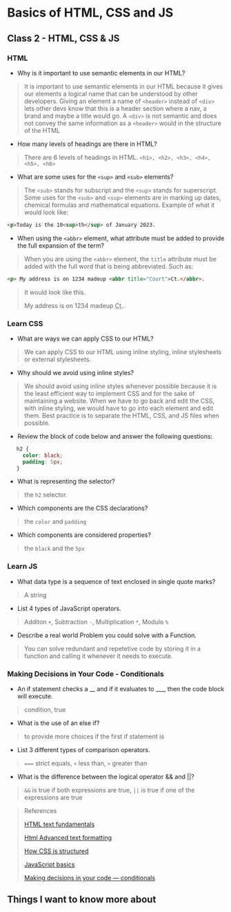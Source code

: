 # Basics of HTML, CSS and JS

## Class 2 - HTML, CSS & JS

### HTML
- Why is it important to use semantic elements in our HTML?
>It is important to use semantic elements in our HTML because it gives our elements a logical name that can be understood by other developers. Giving an element a name of `<header>` instead of `<div>` lets other devs know that this is a header section where a nav, a brand and maybe a title would go. A `<div>` is not semantic and does not convey the same information as a `<header>` would in the structure of the HTML

- How many levels of headings are there in HTML?
>There are 6 levels of headings in HTML. `<h1>, <h2>, <h3>, <h4>, <h5>, <h6>`

- What are some uses for the `<sup>` and `<sub>` elements?
>The `<sub>` stands for subscript and the `<sup>` stands for superscript. Some uses for the `<sub>` and `<sup>` elements are in marking up dates, chemical formulas and mathematical equations. 
>Example of what it would look like: 
```html
<p>Today is the 10<sup>th</sup> of January 2023.
```

- When using the `<abbr>` element, what attribute must be added to provide the full expansion of the term?
>When you are using the `<abbr>` element, the `title` attribute must be added with the full word that is being abbreviated. Such as:
```html
<p> My address is on 1234 madeup <abbr title="Court">Ct.</abbr>.
```
>It would look like this.
> <p> My address is on 1234 madeup <abbr title="Court">Ct.</abbr>.

### Learn CSS
- What are ways we can apply CSS to our HTML?
>We can apply CSS to our HTML using inline styling, inline stylesheets or external stylesheets. 

- Why should we avoid using inline styles?
>We should avoid using inline styles whenever possible because it is the least efficient way to implement CSS and for the sake of maintaining a website. When we have to go back and edit the CSS, with inline styling, we would have to go into each element and edit them. Best practice is to separate the HTML, CSS, and JS files when possible.
- Review the block of code below and answer the following questions:
```css
   h2 {
     color: black;
     padding: 5px;
   }
```
- What is representing the selector?
>the `h2` selector.
- Which components are the CSS declarations?
>the `color` and `padding`
- Which components are considered properties?
>the `black` and the `5px`

### Learn JS
- What data type is a sequence of text enclosed in single quote marks?
>A string

- List 4 types of JavaScript operators.
>Additon `+`, Subtraction `-`, Multiplication `*`, Modulo `%`

- Describe a real world Problem you could solve with a Function.
>You can solve redundant and repetetive code by storing it in a function and calling it whenever it needs to execute.

### Making Decisions in Your Code - Conditionals

- An if statement checks a __ and if it evaluates to ___, then the code block will execute.
>condition, true
- What is the use of an else if?
>to provide more choices if the first if statement is 
- List 3 different types of comparison operators.
>`===` strict equals, `<` less than, `>` greater than
- What is the difference between the logical operator && and ||?
>`&&` is true if both expressions are true, `||` is true if one of the expressions are true

>References
>
>[HTML text fundamentals](https://developer.mozilla.org/en-US/docs/Learn/HTML/Introduction_to_HTML/HTML_text_fundamentals)
>
>[Html Advanced text formatting](https://developer.mozilla.org/en-US/docs/Learn/HTML/Introduction_to_HTML/Advanced_text_formatting)
>
>[How CSS is structured](https://developer.mozilla.org/en-US/docs/Learn/CSS/First_steps/How_CSS_is_structured)
>
>[JavaScript basics](https://developer.mozilla.org/en-US/docs/Learn/Getting_started_with_the_web/JavaScript_basics)
>
>[Making decisions in your code — conditionals](https://developer.mozilla.org/en-US/docs/Learn/JavaScript/Building_blocks/conditionals)

## Things I want to know more about